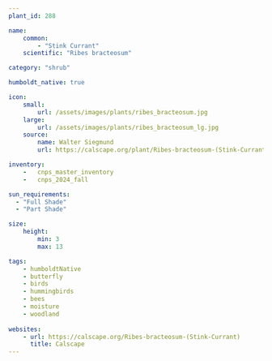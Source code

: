 ```yaml
---
plant_id: 288 

name: 
    common: 
        - "Stink Currant"  
    scientific: "Ribes bracteosum"  

category: "shrub"

humboldt_native: true

icon: 
    small: 
        url: /assets/images/plants/ribes_bracteosum.jpg 
    large: 
        url: /assets/images/plants/ribes_bracteosum_lg.jpg 
    source: 
        name: Walter Siegmund
        url: https://calscape.org/plant/Ribes-bracteosum-(Stink-Currant)/gallery 

inventory: 
    -   cnps_master_inventory
    -   cnps_2024_fall

sun_requirements:
  - "Full Shade"
  - "Part Shade"

size:
    height: 
        min: 3
        max: 13

tags: 
    - humboldtNative
    - butterfly
    - birds
    - hummingbirds
    - bees
    - moisture
    - woodland
 
websites: 
    - url: https://calscape.org/Ribes-bracteosum-(Stink-Currant) 
      title: Calscape
---
```


